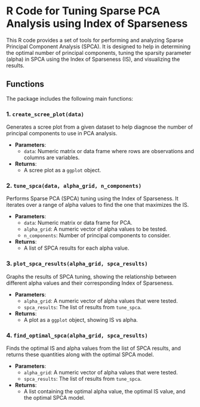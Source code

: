 # R Code for Tuning Sparse PCA Analysis using Index of Sparseness

This R code provides a set of tools for performing and analyzing Sparse Principal Component Analysis (SPCA). It is designed to help in determining the optimal number of principal components, tuning the sparsity parameter (alpha) in SPCA using the Index of Sparseness (IS), and visualizing the results.

## Functions

The package includes the following main functions:

### 1. `create_scree_plot(data)`

Generates a scree plot from a given dataset to help diagnose the number of principal components to use in PCA analysis.

- **Parameters**: 
  - `data`: Numeric matrix or data frame where rows are observations and columns are variables.
- **Returns**: 
  - A scree plot as a `ggplot` object.

### 2. `tune_spca(data, alpha_grid, n_components)`

Performs Sparse PCA (SPCA) tuning using the Index of Sparseness. It iterates over a range of alpha values to find the one that maximizes the IS.

- **Parameters**: 
  - `data`: Numeric matrix or data frame for PCA.
  - `alpha_grid`: A numeric vector of alpha values to be tested.
  - `n_components`: Number of principal components to consider.
- **Returns**: 
  - A list of SPCA results for each alpha value.

### 3. `plot_spca_results(alpha_grid, spca_results)`

Graphs the results of SPCA tuning, showing the relationship between different alpha values and their corresponding Index of Sparseness.

- **Parameters**: 
  - `alpha_grid`: A numeric vector of alpha values that were tested.
  - `spca_results`: The list of results from `tune_spca`.
- **Returns**: 
  - A plot as a `ggplot` object, showing IS vs alpha.

### 4. `find_optimal_spca(alpha_grid, spca_results)`

Finds the optimal IS and alpha values from the list of SPCA results, and returns these quantities along with the optimal SPCA model.

- **Parameters**: 
  - `alpha_grid`: A numeric vector of alpha values that were tested.
  - `spca_results`: The list of results from `tune_spca`.
- **Returns**: 
  - A list containing the optimal alpha value, the optimal IS value, and the optimal SPCA model.
